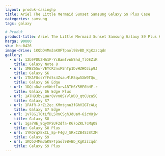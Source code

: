 ```yaml
---
layout: produk-casinghp
title: Ariel The Little Mermaid Sunset Samsung Galaxy S9 Plus Case
categories: samsung
tags: galaxy

# Produk
product-title: Ariel The Little Mermaid Sunset Samsung Galaxy S9 Plus Case
harga: 90000
sku: hn-0426
image-drive: 1KQbD4Mm3aK8FTpaol9BvBD_KgKzzcqdn
gallery:
  - url: 12b9PDU2HA1P-YcBamfvnWShd_TlOEZiK
    title: Galaxy Note 8
  - url: 1MBZ65w-VEYCR3nxF5hTp1DvHZHO3ip9J
    title: Galaxy S6
  - url: 1TKAF8csYfFd5s4ZsauMlR8qw5XW9TQu_
    title: Galaxy S6 Edge
  - url: 1DQLoDwhcvVWefIurvABTH6Y5ME0bHE-r
    title: Galaxy S6 Edge Plus
  - url: 1ATH93bvLuWr8Vvn8SYvlWDO_qtCUza5C
    title: Galaxy S7
  - url: 1FAfR-XrZi2qc_KMmtgnu3fGhVIGTcALg
    title: Galaxy S7 Edge
  - url: 1v78G1T0tLfDLSRnCSghJdUaM-6icW8jw
    title: Galaxy S8
  - url: 1ga7WE_8qyXPSUF2dfa-K67oZKL7cMqO8
    title: Galaxy S8 Plus
  - url: 1YKQrqX8xCL_Ep-F4gU_SRxCZB4S28tZM
    title: Galaxy S9
  - url: 1KQbD4Mm3aK8FTpaol9BvBD_KgKzzcqdn
    title: Galaxy S9 Plus
---
```

